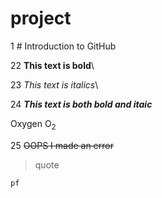 # project

1 # Introduction to GitHub

22 **This text is bold**\

23 *This text is italics*\

24 ***This text is both bold and itaic***

Oxygen O<sub>2</sub>

25 ~~OOPS I made an error~~

> quote

```
pf
```
